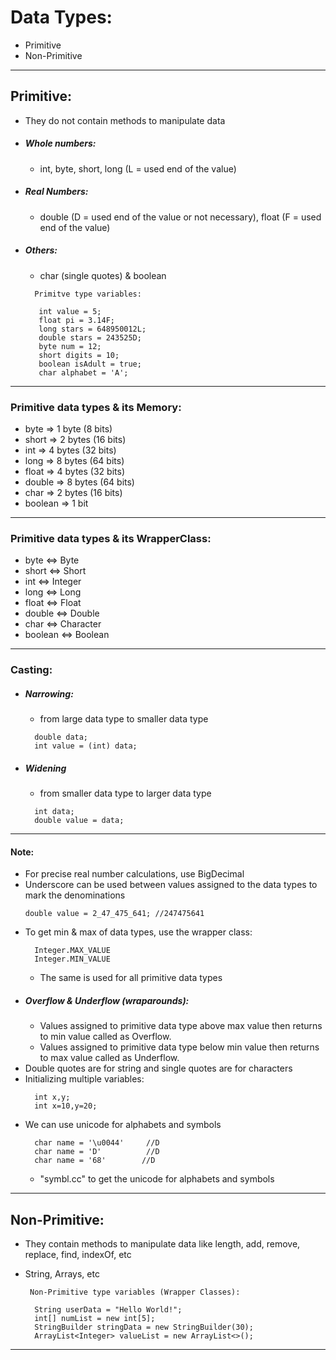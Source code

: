 # Data Types:
- Primitive
- Non-Primitive
----
## Primitive:
- They do not contain methods to manipulate data
- ##### Whole numbers:
    - int, byte, short, long (L = used end of the value)
- ##### Real Numbers:
    - double (D = used end of the value or not necessary), float (F = used end of the value)
- ##### Others:
    - char (single quotes) & boolean
  ```
    Primitve type variables:
  
     int value = 5;
     float pi = 3.14F;
     long stars = 648950012L;
     double stars = 243525D;
     byte num = 12;
     short digits = 10;
     boolean isAdult = true;
     char alphabet = 'A';
  ```
----
### Primitive data types & its Memory:
- byte => 1 byte (8 bits)
- short => 2 bytes (16 bits)
- int => 4 bytes (32 bits)
- long => 8 bytes (64 bits)
- float => 4 bytes (32 bits)
- double => 8 bytes (64 bits)
- char => 2 bytes (16 bits)
- boolean => 1 bit
------
### Primitive data types & its WrapperClass:
- byte <=> Byte
- short <=> Short
- int <=> Integer
- long <=> Long
- float <=> Float
- double <=> Double
- char <=> Character
- boolean <=> Boolean
----
### Casting:
- ##### Narrowing:
    - from large data type to smaller data type
  ```
    double data;
    int value = (int) data;
  ```
- ##### Widening
    - from smaller data type to larger data type
  ```
    int data;
    double value = data;
  ```
-------
#### Note:
- For precise real number calculations, use BigDecimal
- Underscore can be used between values assigned to the data types to mark the denominations
  ```
  double value = 2_47_475_641; //247475641
  ```
- To get min & max of data types, use the wrapper class:
  ```
    Integer.MAX_VALUE
    Integer.MIN_VALUE
  ```
    - The same is used for all primitive data types
- ##### Overflow & Underflow (wraparounds):
    - Values assigned to primitive data type above max value then returns to min value called as Overflow.
    - Values assigned to primitive data type below min value then returns to max value called as Underflow.
- Double quotes are for string and single quotes are for characters
- Initializing multiple variables:
  ```
    int x,y;
    int x=10,y=20;
  ```
- We can use unicode for alphabets and symbols
  ```
    char name = '\u0044'     //D
    char name = 'D'          //D
    char name = '68'        //D
  ```
  - "symbl.cc" to get the unicode for alphabets and symbols
------
## Non-Primitive:
- They contain methods to manipulate data like length, add, remove, replace, find, indexOf, etc
- String, Arrays, etc

  ```
   Non-Primitive type variables (Wrapper Classes):
  
    String userData = "Hello World!";
    int[] numList = new int[5];
    StringBuilder stringData = new StringBuilder(30);
    ArrayList<Integer> valueList = new ArrayList<>();
  ```
----
